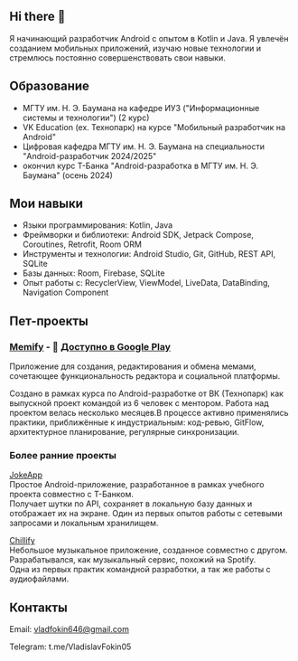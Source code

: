 ## Hi there 👋
Я начинающий разработчик Android с опытом в Kotlin и Java. Я увлечён созданием мобильных приложений, изучаю новые технологии и стремлюсь постоянно совершенствовать свои навыки.

## Образование
* МГТУ им. Н. Э. Баумана на кафедре ИУ3 ("Информационные системы и технологии") (2 курс)
* VK Education (ex. Технопарк) на курсе "Мобильный разработчик на Android"
* Цифровая кафедра МГТУ им. Н. Э. Баумана на специальности "Android-разработчик 2024/2025"
* окончил курс Т-Банка "Android-разработка в МГТУ им. Н. Э. Баумана" (осень 2024)

## Мои навыки
* Языки программирования: Kotlin, Java
* Фреймворки и библиотеки: Android SDK, Jetpack Compose, Coroutines, Retrofit, Room ORM
* Инструменты и технологии: Android Studio, Git, GitHub, REST API, SQLite
* Базы данных: Room, Firebase, SQLite
* Опыт работы с: RecyclerView, ViewModel, LiveData, DataBinding, Navigation Component


## Пет-проекты

### [Memify](https://github.com/Code-Kotliners-Inc/memify/tree/develop) - 📲 [Доступно в Google Play](https://play.google.com/store/apps/details?id=com.codekotliners.memify)
Приложение для создания, редактирования и обмена мемами, сочетающее функциональность редактора и социальной платформы.

Создано в рамках курса по Android-разработке от ВК (Технопарк) как выпускной проект командой из 6 человек с ментором. Работа над проектом велась несколько месяцев.В процессе активно применялись практики, приближённые к индустриальным: код-ревью, GitFlow, архитектурное планирование, регулярные синхронизации. 

### Более ранние проекты 
 [JokeApp](https://github.com/mareliberum/Android_T.edu)  
  Простое Android-приложение, разработанное в рамках учебного проекта совместно с T-Банком.  
  Получает шутки по API, сохраняет в локальную базу данных и отображает их на экране. Один из первых опытов работы с сетевыми запросами и локальным хранилищем.

 [Chillify](https://github.com/yorickyeng/Chillify)  
  Небольшое музыкальное приложение, созданное совместно с другом. Разрабатывался, как музыкальный сервис, похожий на Spotify.  
  Одна из первых практик командной разработки, а так же работы с аудиофайлами. 
  

   
## Контакты

Email: vladfokin646@gmail.com

Telegram: t.me/VladislavFokin05

